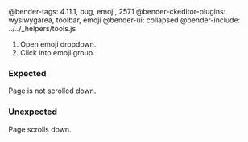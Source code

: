 @bender-tags: 4.11.1, bug, emoji, 2571
@bender-ckeditor-plugins: wysiwygarea, toolbar, emoji
@bender-ui: collapsed
@bender-include: ../../_helpers/tools.js

1. Open emoji dropdown.
2. Click into emoji group.
### Expected
Page is not scrolled down.
### Unexpected
Page scrolls down.
